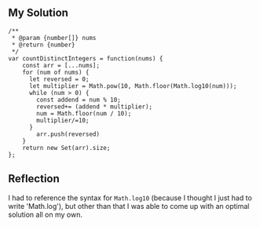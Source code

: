 ## My Solution

```
/**
 * @param {number[]} nums
 * @return {number}
 */
var countDistinctIntegers = function(nums) {
    const arr = [...nums];
    for (num of nums) {
      let reversed = 0;
      let multiplier = Math.pow(10, Math.floor(Math.log10(num)));
      while (num > 0) {
        const addend = num % 10;
        reversed+= (addend * multiplier);
        num = Math.floor(num / 10);
        multiplier/=10;
      }
        arr.push(reversed)
    }
    return new Set(arr).size;
};
```

## Reflection

I had to reference the syntax for `Math.log10` (because I thought I just had to write 'Math.log'), but other than that I was able to come up with an optimal solution all on my own.
